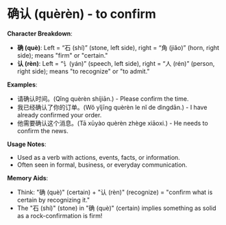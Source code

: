 # **确认 (quèrèn) - to confirm**

**Character Breakdown**:  
- **确 (què)**: Left = “石 (shí)” (stone, left side), right = “角 (jiǎo)” (horn, right side); means "firm" or "certain."  
- **认 (rèn)**: Left = “讠(yán)” (speech, left side), right = “人 (rén)” (person, right side); means "to recognize" or "to admit."

**Examples**:  
- 请确认时间。(Qǐng quèrèn shíjiān.) - Please confirm the time.  
- 我已经确认了你的订单。(Wǒ yǐjīng quèrèn le nǐ de dìngdān.) - I have already confirmed your order.  
- 他需要确认这个消息。(Tā xūyào quèrèn zhège xiāoxi.) - He needs to confirm the news.

**Usage Notes**:  
- Used as a verb with actions, events, facts, or information.  
- Often seen in formal, business, or everyday communication.

**Memory Aids**:  
- Think: "确 (què)" (certain) + "认 (rèn)" (recognize) = "confirm what is certain by recognizing it."  
- The "石 (shí)" (stone) in "确 (què)" (certain) implies something as solid as a rock-confirmation is firm!